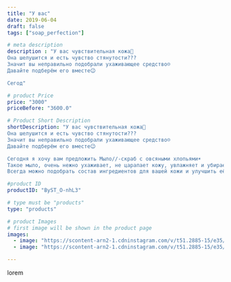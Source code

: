 ```yaml
---
title: "У вас"
date: 2019-06-04
draft: false
tags: ["soap_perfection"]

# meta description
description : "У вас чувствительная кожа🤔
Она шелушится и есть чувство стянутости???
Значит вы неправильно подобрали ухаживающее средство☹️
Давайте подберём его вместе😉

Сегод"

# product Price
price: "3000"
priceBefore: "3600.0"

# Product Short Description
shortDescription: "У вас чувствительная кожа🤔
Она шелушится и есть чувство стянутости???
Значит вы неправильно подобрали ухаживающее средство☹️
Давайте подберём его вместе😉

Сегодня я хочу вам предложить Мыло//-скраб с овсяными хлопьями☀️
Такое мыло, очень нежно ухаживает, не царапает кожу, увлажняет и убирает чувство стянутости!
Всегда можно подобрать состав ингредиентов для вашей кожи и улучшить её состояние!"

#product ID
productID: "ByST_O-nhL3"

# type must be "products"
type: "products"

# product Images
# first image will be shown in the product page
images:
  - image: "https://scontent-arn2-1.cdninstagram.com/v/t51.2885-15/e35/61073483_140569557030746_8082076273180510016_n.jpg?se=7&tp=1&_nc_ht=scontent-arn2-1.cdninstagram.com&_nc_cat=102&_nc_ohc=5B687DpUvbYAX9VLncT&ccb=7-4&oh=262d1ccf1334008961d3d1311f8c9c9a&oe=60832785&ig_cache_key=MjA1ODc5NTg3NzE4NDQ3OTk3Mw%3D%3D.2-ccb7-4"
  - image: "https://scontent-arn2-1.cdninstagram.com/v/t51.2885-15/e35/61201527_620167041837250_8930594363223056594_n.jpg?se=7&tp=1&_nc_ht=scontent-arn2-1.cdninstagram.com&_nc_cat=110&_nc_ohc=-yyRmvW3L1IAX_4vrrF&ccb=7-4&oh=7ff032c0b9f3d1dc3161068220347973&oe=60851336&ig_cache_key=MjA1ODc5NTg3NzE2Nzc0NzQ3Mg%3D%3D.2-ccb7-4"

---
```

lorem
